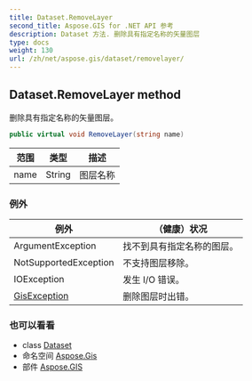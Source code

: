 ```yaml
---
title: Dataset.RemoveLayer
second_title: Aspose.GIS for .NET API 参考
description: Dataset 方法. 删除具有指定名称的矢量图层
type: docs
weight: 130
url: /zh/net/aspose.gis/dataset/removelayer/
---
```

## Dataset.RemoveLayer method

删除具有指定名称的矢量图层。

```csharp
public virtual void RemoveLayer(string name)
```

| 范围 | 类型 | 描述 |
| --- | --- | --- |
| name | String | 图层名称 |

### 例外

| 例外 | （健康）状况 |
| --- | --- |
| ArgumentException | 找不到具有指定名称的图层。 |
| NotSupportedException | 不支持图层移除。 |
| IOException | 发生 I/O 错误。 |
| [GisException](../../gisexception/) | 删除图层时出错。 |

### 也可以看看

* class [Dataset](../)
* 命名空间 [Aspose.Gis](../../dataset/)
* 部件 [Aspose.GIS](../../../)


